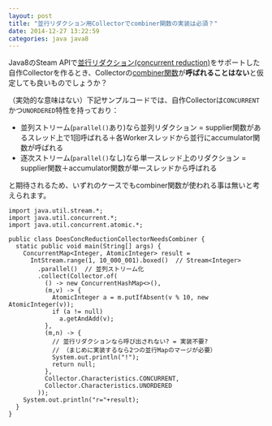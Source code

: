 ```yaml
---
layout: post
title: "並行リダクション用Collectorでcombiner関数の実装は必須？"
date: 2014-12-27 13:22:59
categories: java java8
---
```

<p>Java8のSteam APIで<a href="http://docs.oracle.com/javase/jp/8/api/java/util/stream/package-summary.html#ConcurrentReduction" rel="nofollow">並行リダクション(concurrent reduction)</a>をサポートした自作Collectorを作るとき、Collectorの<a href="http://docs.oracle.com/javase/jp/8/api/java/util/stream/Collector.html#combiner--" rel="nofollow">combiner関数</a>が<strong>呼ばれることはない</strong>と仮定しても良いものでしょうか？</p>

<p>（実効的な意味はない）下記サンプルコードでは、自作Collectorは<code>CONCURRENT</code>かつ<code>UNORDERED</code>特性を持っており：</p>

<ul>
<li>並列ストリーム(<code>parallel()</code>あり)なら並列リダクション = supplier関数があるスレッド上で1回呼ばれる＋各Workerスレッドから並行にaccumulator関数が呼ばれる</li>
<li>逐次ストリーム(<code>parallel()</code>なし)なら単一スレッド上のリダクション = supplier関数＋accumulator関数が単一スレッドから呼ばれる</li>
</ul>

<p>と期待されるため、いずれのケースでもcombiner関数が使われる事は無いと考えられます。</p>

<pre><code>import java.util.stream.*;
import java.util.concurrent.*;
import java.util.concurrent.atomic.*;

public class DoesConcReductionCollectorNeedsCombiner {
  static public void main(String[] args) {
    ConcurrentMap&lt;Integer, AtomicInteger&gt; result =
      IntStream.range(1, 10_000_001).boxed()  // Stream&lt;Integer&gt;
        .parallel()  // 並列ストリーム化
        .collect(Collector.of(
          () -&gt; new ConcurrentHashMap&lt;&gt;(),
          (m,v) -&gt; {
            AtomicInteger a = m.putIfAbsent(v % 10, new AtomicInteger(v));
            if (a != null)
              a.getAndAdd(v);
          },
          (m,n) -&gt; {
            // 並行リダクションなら呼び出されない? = 実装不要?
            // （まじめに実装するなら2つの並行Mapのマージが必要）
            System.out.println("!");
            return null;
          },
          Collector.Characteristics.CONCURRENT,
          Collector.Characteristics.UNORDERED
        ));
    System.out.println("r="+result);
  }
}
</code></pre>
